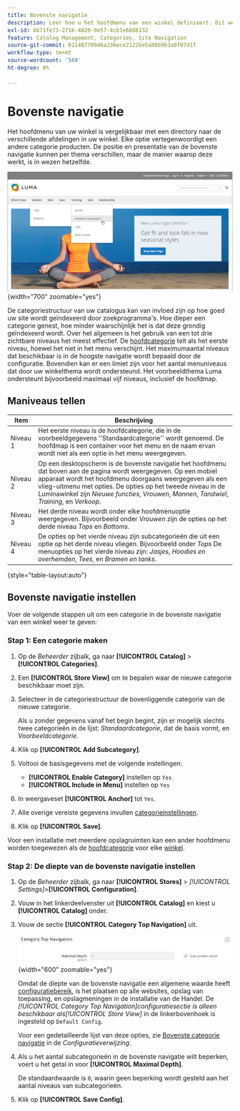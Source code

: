 ```yaml
---
title: Bovenste navigatie
description: Leer hoe u het hoofdmenu van een winkel definieert. Dit werkt als een map voor de verschillende afdelingen.
exl-id: 8b71fe73-2716-4820-9e57-4cb1e6888132
feature: Catalog Management, Categories, Site Navigation
source-git-commit: 01148770946a236ece2122be5a88b963a0f07d1f
workflow-type: tm+mt
source-wordcount: '569'
ht-degree: 0%

---
```


# Bovenste navigatie

Het hoofdmenu van uw winkel is vergelijkbaar met een directory naar de verschillende afdelingen in uw winkel. Elke optie vertegenwoordigt een andere categorie producten. De positie en presentatie van de bovenste navigatie kunnen per thema verschillen, maar de manier waarop deze werkt, is in wezen hetzelfde.

![Bovenste navigatie](./assets/storefront-top-navigation.png){width="700" zoomable="yes"}

De categoriestructuur van uw catalogus kan van invloed zijn op hoe goed uw site wordt geïndexeerd door zoekprogramma&#39;s. Hoe dieper een categorie genest, hoe minder waarschijnlijk het is dat deze grondig geïndexeerd wordt. Over het algemeen is het gebruik van een tot drie zichtbare niveaus het meest effectief. De [hoofdcategorie](category-root.md) telt als het eerste niveau, hoewel het niet in het menu verschijnt. Het maximumaantal niveaus dat beschikbaar is in de hoogste navigatie wordt bepaald door de configuratie. Bovendien kan er een limiet zijn voor het aantal menuniveaus dat door uw winkelthema wordt ondersteund. Het voorbeeldthema Luma ondersteunt bijvoorbeeld maximaal vijf niveaus, inclusief de hoofdmap.

## Maniveaus tellen

| Item | Beschrijving |
|--- |--- |
| Niveau 1 | Het eerste niveau is de hoofdcategorie, die in de voorbeeldgegevens &#39;&#39;Standaardcategorie&#39;&#39; wordt genoemd. De hoofdmap is een container voor het menu en de naam ervan wordt niet als een optie in het menu weergegeven. |
| Niveau 2 | Op een desktopscherm is de bovenste navigatie het hoofdmenu dat boven aan de pagina wordt weergegeven. Op een mobiel apparaat wordt het hoofdmenu doorgaans weergegeven als een vlieg-uitmenu met opties. De opties op het tweede niveau in de Luminawinkel zijn _Nieuwe functies_, _Vrouwen_, _Mannen_, _Tandwiel_, _Training_, en _Verkoop_. |
| Niveau 3 | Het derde niveau wordt onder elke hoofdmenuoptie weergegeven. Bijvoorbeeld onder _Vrouwen_ zijn de opties op het derde niveau _Tops_ en _Bottoms_. |
| Niveau 4 | De opties op het vierde niveau zijn subcategorieën die uit een optie op het derde niveau vliegen. Bijvoorbeeld onder _Tops_ De menuopties op het vierde niveau zijn: _Jasjes_, _Hoodies en overhemden_, _Tees_, en _Bramen en tanks_. |

{style="table-layout:auto"}

## Bovenste navigatie instellen

Voer de volgende stappen uit om een categorie in de bovenste navigatie van een winkel weer te geven:

### Stap 1: Een categorie maken

1. Op de _Beheerder_ zijbalk, ga naar **[!UICONTROL Catalog]** > **[!UICONTROL Categories]**.

1. Een **[!UICONTROL Store View]** om te bepalen waar de nieuwe categorie beschikbaar moet zijn.

1. Selecteer in de categoriestructuur de bovenliggende categorie van de nieuwe categorie.

   Als u zonder gegevens vanaf het begin begint, zijn er mogelijk slechts twee categorieën in de lijst: _Standaardcategorie_, dat de basis vormt, en _Voorbeeldcategorie_.

1. Klik op **[!UICONTROL Add Subcategory]**.

1. Voltooi de basisgegevens met de volgende instellingen:

   - **[!UICONTROL Enable Category]** instellen op `Yes`
   - **[!UICONTROL Include in Menu]** instellen op `Yes`

1. In weergaveset **[!UICONTROL Anchor]** tot `Yes`.

1. Alle overige vereiste gegevens invullen [categorieinstellingen](category-create.md).

1. Klik op **[!UICONTROL Save]**.

Voor een installatie met meerdere opslagruimten kan een ander hoofdmenu worden toegewezen als de [hoofdcategorie](category-root.md) voor elke [winkel](../stores-purchase/stores.md#add-stores).

### Stap 2: De diepte van de bovenste navigatie instellen

1. Op de _Beheerder_ zijbalk, ga naar **[!UICONTROL Stores]** > _[!UICONTROL Settings]_>**[!UICONTROL Configuration]**.

1. Vouw in het linkerdeelvenster uit **[!UICONTROL Catalog]** en kiest u **[!UICONTROL Catalog]** onder.

1. Vouw de sectie **[!UICONTROL Category Top Navigation]** uit.

   ![Bovenste categorie navigatie](../configuration-reference/catalog/assets/catalog-category-top-navigation.png){width="600" zoomable="yes"}

   Omdat de diepte van de bovenste navigatie een algemene waarde heeft [configuratiebereik](../getting-started/websites-stores-views.md#scope-settings), is het plaatsen op alle websites, opslag van toepassing, en opslagmeningen in de installatie van de Handel. De _[!UICONTROL Category Top Navigation]_configuratiesectie is alleen beschikbaar als_[!UICONTROL Store View]_ in de linkerbovenhoek is ingesteld op `Default Config`.

   Voor een gedetailleerde lijst van deze opties, zie [Bovenste categorie navigatie](../configuration-reference/catalog/catalog.md#layered-navigation) in de _Configuratieverwijzing_.

1. Als u het aantal subcategorieën in de bovenste navigatie wilt beperken, voert u het getal in voor **[!UICONTROL Maximal Depth]**.

   De standaardwaarde is `0`, waarin geen beperking wordt gesteld aan het aantal niveaus van subcategorieën.

1. Klik op **[!UICONTROL Save Config]**.
